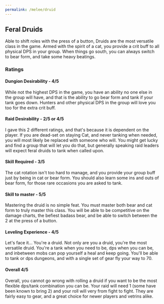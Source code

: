```yaml
---
permalink: /melee/druid
---
```


## Feral Druids

Able to shift roles with the press of a button, Druids are the most versatile class in the game.  Armed with the spirit of a cat, you provide a crit buff to all physical DPS in your group.  When things go south, you can always switch to bear form, and take some heavy beatings.

### Ratings
#### Dungion Desirability - 4/5
While not the highest DPS in the game, you have an ability no one else in the group will have, and that is the ability to go bear form and tank if your tank goes down.  Hunters and other physical DPS in the group will love you too for the extra crit buff.

#### Raid Desirability - 2/5 or 4/5
I gave this 2 different ratings, and that's because it is dependent on the player.  If you are dead-set on staying Cat, and never tanking when needed, you will most likely be replaced with someone who will.  You might get lucky and find a group that will let you do that, but generally speaking raid leaders will expect feral druids to tank when called upon.

#### Skill Required - 3/5
The cat rotation isn't too hard to manage, and you provide your group buff just by being in cat or bear form.  You should also learn some ins and outs of bear form, for those rare occasions you are asked to tank.

#### Skill to master - 5/5
Mastering the druid is no simple feat.  You must master both bear and cat form to truly master this class.  You will be able to be competitive on the damage charts, the befiest badass bear, and be able to switch between the 2 at the press of a button.

#### Leveling Experience - 4/5
Let's face it... You're a druid.  Not only are you a druid, you're the most versatile druid.  You're a tank when you need to be, dps when you can be, and inbetween mobs can pop yourself a heal and keep going.  You'll be able to tank or dps dungeons, and with a single set of gear fly your way to 70.

#### Overall 4/5
Overall, you cannot go wrong with rolling a druid if you want to be the most flexible dps/tank combination you can be.  Your raid will need 1 (some have been known to bring 2) and your roll will very from fight to fight.  They are fairly easy to gear, and a great choice for newer players and vetrins alike.